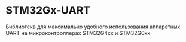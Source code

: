 # STM32Gx-UART
Библиотека для максимально удобного использования аппаратных UART на микроконтроллерах STM32G4xx и STM32G0xx


